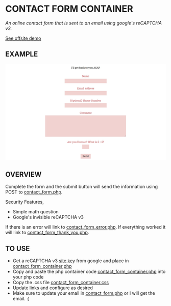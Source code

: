 # CONTACT FORM CONTAINER

_An online contact form that is sent to an email using google's reCAPTCHA v3._

[See offsite demo](http://www.jeffdecola.com/my-php-containers/index.php?page=contact_form_container)

## EXAMPLE

![IMAGE - contact_form_container - IMAGE](../../../docs/pics/contact_form_container_pic.jpg)

## OVERVIEW

Complete the form and the submit button will send
the information using POST to
[contact_form.php](https://github.com/JeffDeCola/my-php-containers/blob/master/my-php-containers/interaction/contact_form_container/php_scripts/contact_form.php).

Security Features,

* Simple math question
* Google's invisible reCAPTCHA v3

If there is an error will link to
[contact_form_error.php](https://github.com/JeffDeCola/my-php-containers/blob/master/my-php-containers/interaction/contact_form_container/pages/contact_form_error.php).
If everything worked it will link to
[contact_form_thank_you.php](https://github.com/JeffDeCola/my-php-containers/blob/master/my-php-containers/interaction/contact_form_container/pages/contact_form_thank_you.php).

## TO USE

* Get a reCAPTCHA v3
  [site key](https://www.google.com/recaptcha/about/)
  from google and place in
  [contact_form_container.php](https://github.com/JeffDeCola/my-php-containers/blob/master/my-php-containers/interaction/contact_form_container/contact_form_container.php)
* Copy and paste the php container code
  [contact_form_container.php](https://github.com/JeffDeCola/my-php-containers/blob/master/my-php-containers/interaction/contact_form_container/contact_form_container.php)
  into your php code
* Copy the .css file
  [contact_form_container.css](https://github.com/JeffDeCola/my-php-containers/blob/master/my-php-containers/interaction/contact_form_container/css/contact_form_container.css)
* Update links and configure as desired
* Make sure to update your email in
  [contact_form.php](https://github.com/JeffDeCola/my-php-containers/blob/master/my-php-containers/interaction/contact_form_container/php_scripts/contact_form.php)
  or I will get the email. :)
